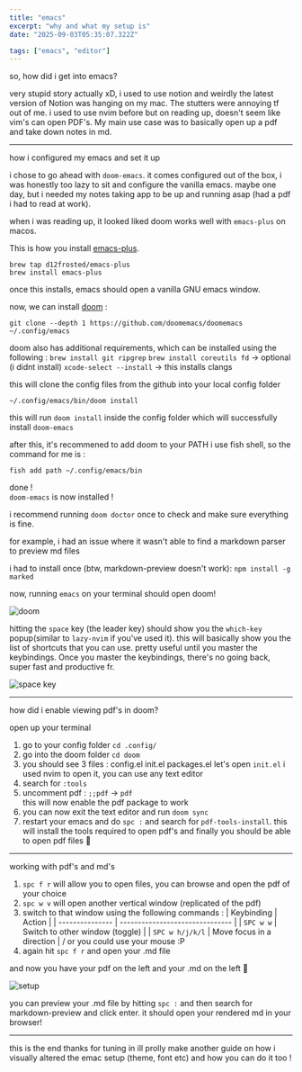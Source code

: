 ```yaml
---
title: "emacs"
excerpt: "why and what my setup is"
date: "2025-09-03T05:35:07.322Z"

tags: ["emacs", "editor"]
---
```


so, how did i get into emacs?

very stupid story actually xD, i used to use notion and weirdly the latest version of Notion was hanging on my mac. The stutters were annoying tf out of me. i used to use nvim before but on reading up, doesn't seem like vim's can open PDF's. My main use case was to basically open up a pdf and take down notes in md.

---

how i configured my emacs and set it up

i chose to go ahead with `doom-emacs`. it comes configured out of the box, i was honestly too lazy to sit and configure the vanilla emacs. maybe one day, but i needed my notes taking app to be up and running asap (had a pdf i had to read at work).

when i was reading up, it looked liked doom works well with `emacs-plus` on macos.

This is how you install [emacs-plus](https://github.com/d12frosted/homebrew-emacs-plus).

```
brew tap d12frosted/emacs-plus
brew install emacs-plus
```

once this installs, emacs should open a vanilla GNU emacs window.

now, we can install [doom](https://github.com/doomemacs/doomemacs?tab=readme-ov-file#install) :

```
git clone --depth 1 https://github.com/doomemacs/doomemacs ~/.config/emacs
```

doom also has additional requirements, which can be installed using the following :
`brew install git ripgrep`
`brew install coreutils fd` -> optional (i didnt install)
`xcode-select --install` -> this installs clangs

this will clone the config files from the github into your local config folder

`~/.config/emacs/bin/doom install`

this will run `doom install` inside the config folder which will successfully install `doom-emacs`

after this, it's recommened to add doom to your PATH
i use fish shell, so the command for me is :

```
fish add path ~/.config/emacs/bin
```

done !\
`doom-emacs` is now installed !

i recommend running `doom doctor` once to check and make sure everything is fine.

for example, i had an issue where it wasn't able to find a markdown parser to preview md files

i had to install once (btw, markdown-preview doesn't work):
`npm install -g marked`

now, running `emacs` on your terminal should open doom!

![doom](https://i.postimg.cc/QCPcr8BQ/Screenshot-2025-09-03-at-9-35-28-PM.png)

hitting the `space` key (the leader key) should show you the `which-key` popup(similar to `lazy-nvim` if you've used it). this will basically show you the list of shortcuts that you can use. pretty useful until you master the keybindings. Once you master the keybindings, there's no going back, super fast and productive fr.

![space key](https://i.postimg.cc/jqkHfX8D/Screenshot-2025-09-03-at-9-35-45-PM.png)

---

how did i enable viewing pdf's in doom?

open up your terminal

1. go to your config folder `cd .config/`
2. go into the doom folder `cd doom`
3. you should see 3 files : config.el init.el packages.el
   let's open `init.el`
   i used nvim to open it, you can use any text editor
4. search for `:tools`
5. uncomment pdf : `;;pdf` -> `pdf` \
   this will now enable the pdf package to work
6. you can now exit the text editor and run `doom sync`
7. restart your emacs and do `spc :` and search for `pdf-tools-install`. this will install the tools required to open pdf's and finally you should be able to open pdf files 🥳

---

working with pdf's and md's

1. `spc f r` will allow you to open files, you can browse and open the pdf of your choice
2. `spc w v` will open another vertical window (replicated of the pdf)
3. switch to that window using the following commands :
   | Keybinding | Action |
   | --------------- | ------------------------------- |
   | `SPC w w` | Switch to other window (toggle) |
   | `SPC w h/j/k/l` | Move focus in a direction | /
   or you could use your mouse :P
4. again hit `spc f r` and open your .md file

and now you have your pdf on the left and your .md on the left 🥳

![setup](https://i.postimg.cc/qMh8x3Yj/Screenshot-2025-09-03-at-10-00-00-PM.png)

you can preview your .md file by hitting `spc :` and then search for markdown-preview and click enter. it should open your rendered md in your browser!

---

this is the end
thanks for tuning in
ill prolly make another guide on how i visually altered the emac setup (theme, font etc) and how you can do it too !
